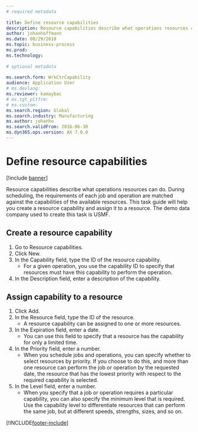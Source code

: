 ```yaml
--- 
# required metadata 
 
title: Define resource capabilities
description: Resource capabilities describe what operations resources can do. 
author: johanhoffmann
ms.date: 08/29/2018
ms.topic: business-process 
ms.prod:  
ms.technology:  
 
# optional metadata 
 
ms.search.form: WrkCtrCapability   
audience: Application User 
# ms.devlang:  
ms.reviewer: kamaybac
# ms.tgt_pltfrm:  
# ms.custom:  
ms.search.region: Global
ms.search.industry: Manufacturing
ms.author: johanho
ms.search.validFrom: 2016-06-30 
ms.dyn365.ops.version: AX 7.0.0 
---
```

# Define resource capabilities

[!include [banner](../../includes/banner.md)]

Resource capabilities describe what operations resources can do. During scheduling, the requirements of each job and operation are matched against the capabilities of the available resources. This task guide will help you create a resource capability and assign it to a resource. The demo data company used to create this task is USMF.


## Create a resource capability
1. Go to Resource capabilities.
2. Click New.
3. In the Capability field, type the ID of the resource capability.
    * For a given operation, you use the capability ID to specify that resources must have this capability to perform the operation.  
4. In the Description field, enter a description of the capability.

## Assign capability to a resource
1. Click Add.
2. In the Resource field, type the ID of the resource.
    * A resource capability can be assigned to one or more resources.  
3. In the Expiration field, enter a date.
    * You can use this field to specify that a resource has the capability for only a limited time.  
4. In the Priority field, enter a number.
    * When you schedule jobs and operations, you can specify whether to select resources by priority. If you choose to do this, and more than one resource can perform the job or operation by the requested date, the resource that has the lowest priority with respect to the required capability is selected.  
5. In the Level field, enter a number.
    * When you specify that a job or operation requires a particular capability, you can also specify the minimum level that is required. Use the capability level to differentiate resources that can perform the same job, but at different speeds, strengths, sizes, and so on.  



[!INCLUDE[footer-include](../../../includes/footer-banner.md)]